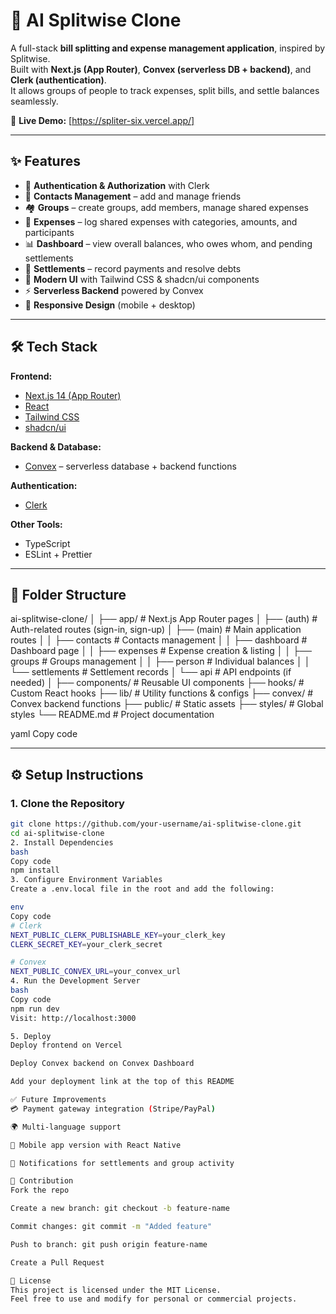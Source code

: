 # 🧾 AI Splitwise Clone

A full-stack **bill splitting and expense management application**, inspired by Splitwise.  
Built with **Next.js (App Router)**, **Convex (serverless DB + backend)**, and **Clerk (authentication)**.  
It allows groups of people to track expenses, split bills, and settle balances seamlessly.  

🔗 **Live Demo:** [https://spliter-six.vercel.app/]  

---

## ✨ Features

- 🔐 **Authentication & Authorization** with Clerk  
- 👥 **Contacts Management** – add and manage friends  
- 🏘️ **Groups** – create groups, add members, manage shared expenses  
- 💸 **Expenses** – log shared expenses with categories, amounts, and participants  
- 📊 **Dashboard** – view overall balances, who owes whom, and pending settlements  
- 🧾 **Settlements** – record payments and resolve debts  
- 🎨 **Modern UI** with Tailwind CSS & shadcn/ui components  
- ⚡ **Serverless Backend** powered by Convex  
- 📱 **Responsive Design** (mobile + desktop)  

---

## 🛠️ Tech Stack

**Frontend:**  
- [Next.js 14 (App Router)](https://nextjs.org/)  
- [React](https://react.dev/)  
- [Tailwind CSS](https://tailwindcss.com/)  
- [shadcn/ui](https://ui.shadcn.com/)  

**Backend & Database:**  
- [Convex](https://convex.dev/) – serverless database + backend functions  

**Authentication:**  
- [Clerk](https://clerk.com/)  

**Other Tools:**  
- TypeScript  
- ESLint + Prettier  

---

## 📂 Folder Structure

ai-splitwise-clone/
│
├── app/ # Next.js App Router pages
│ ├── (auth) # Auth-related routes (sign-in, sign-up)
│ ├── (main) # Main application routes
│ │ ├── contacts # Contacts management
│ │ ├── dashboard # Dashboard page
│ │ ├── expenses # Expense creation & listing
│ │ ├── groups # Groups management
│ │ ├── person # Individual balances
│ │ └── settlements # Settlement records
│ └── api # API endpoints (if needed)
│
├── components/ # Reusable UI components
├── hooks/ # Custom React hooks
├── lib/ # Utility functions & configs
├── convex/ # Convex backend functions
├── public/ # Static assets
├── styles/ # Global styles
└── README.md # Project documentation

yaml
Copy code

---

## ⚙️ Setup Instructions

### 1. Clone the Repository
```bash
git clone https://github.com/your-username/ai-splitwise-clone.git
cd ai-splitwise-clone
2. Install Dependencies
bash
Copy code
npm install
3. Configure Environment Variables
Create a .env.local file in the root and add the following:

env
Copy code
# Clerk
NEXT_PUBLIC_CLERK_PUBLISHABLE_KEY=your_clerk_key
CLERK_SECRET_KEY=your_clerk_secret

# Convex
NEXT_PUBLIC_CONVEX_URL=your_convex_url
4. Run the Development Server
bash
Copy code
npm run dev
Visit: http://localhost:3000

5. Deploy
Deploy frontend on Vercel

Deploy Convex backend on Convex Dashboard

Add your deployment link at the top of this README

✅ Future Improvements
💳 Payment gateway integration (Stripe/PayPal)

🌍 Multi-language support

📱 Mobile app version with React Native

🔔 Notifications for settlements and group activity

🤝 Contribution
Fork the repo

Create a new branch: git checkout -b feature-name

Commit changes: git commit -m "Added feature"

Push to branch: git push origin feature-name

Create a Pull Request

📜 License
This project is licensed under the MIT License.
Feel free to use and modify for personal or commercial projects.